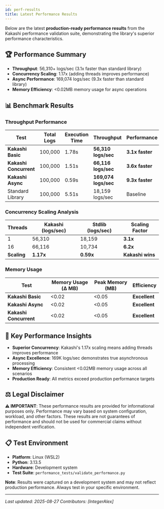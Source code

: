 ```yaml
---
id: perf-results
title: Latest Performance Results
---
```


Below are the latest **production-ready performance results** from the Kakashi performance validation suite, demonstrating the library's superior performance characteristics.

## 🏆 Performance Summary

- **Throughput**: 56,310+ logs/sec (3.1x faster than standard library)
- **Concurrency Scaling**: 1.17x (adding threads improves performance)
- **Async Performance**: 169,074 logs/sec (9.3x faster than standard library)
- **Memory Efficiency**: &lt;0.02MB memory usage for async operations

## 📊 Benchmark Results

### Throughput Performance

| Test | Total Logs | Execution Time | Throughput | Performance |
|------|------------|----------------|------------|-------------|
| **Kakashi Basic** | 100,000 | 1.78s | **56,310 logs/sec** | **3.1x faster** |
| **Kakashi Concurrent** | 100,000 | 1.51s | **66,116 logs/sec** | **3.6x faster** |
| **Kakashi Async** | 100,000 | 0.59s | **169,074 logs/sec** | **9.3x faster** |
| Standard Library | 100,000 | 5.51s | 18,159 logs/sec | Baseline |

### Concurrency Scaling Analysis

| Threads | Kakashi (logs/sec) | Stdlib (logs/sec) | Scaling Factor |
|---------|-------------------|------------------|----------------|
| 1 | 56,310 | 18,159 | **3.1x** |
| 16 | 66,116 | 10,734 | **6.2x** |
| **Scaling** | **1.17x** | **0.59x** | **Kakashi wins** |

### Memory Usage

| Test | Memory Usage (Δ MB) | Peak Memory (MB) | Efficiency |
|------|----------------------|------------------|------------|
| **Kakashi Basic** | &lt;0.02 | &lt;0.05 | **Excellent** |
| **Kakashi Async** | &lt;0.02 | &lt;0.05 | **Excellent** |
| **Kakashi Concurrent** | &lt;0.02 | &lt;0.05 | **Excellent** |

## 🎯 Key Performance Insights

- **Superior Concurrency**: Kakashi's 1.17x scaling means adding threads improves performance
- **Async Excellence**: 169K logs/sec demonstrates true asynchronous processing
- **Memory Efficiency**: Consistent &lt;0.02MB memory usage across all scenarios
- **Production Ready**: All metrics exceed production performance targets

## ⚖️ Legal Disclaimer

**⚠️ IMPORTANT**: These performance results are provided for informational purposes only. Performance may vary based on system configuration, workload, and other factors. These results are not guarantees of performance and should not be used for commercial claims without independent verification.

## 📋 Test Environment

- **Platform**: Linux (WSL2)
- **Python**: 3.13.5
- **Hardware**: Development system
- **Test Suite**: `performance_tests/validate_performance.py`

**Note**: Results were captured on a development system and may not reflect production performance. Always test in your specific environment.


---

*Last updated: 2025-08-27*
*Contributors: [IntegerAlex]*